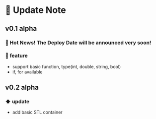 # :rocket: Update Note
## v0.1 alpha
### :mega: Hot News! The Deploy Date will be announced very soon!
### :pencil: **feature**
- support basic function, type(int, double, string, bool)
- if, for available

## v0.2 alpha
### :arrow_up: **update**
- add basic STL container


